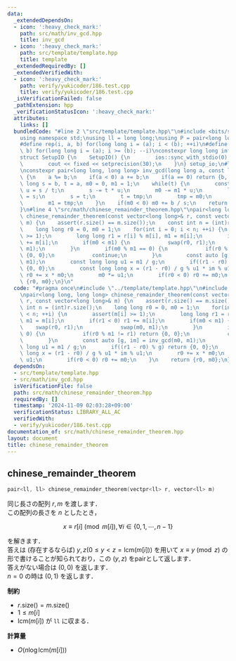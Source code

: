 ```yaml
---
data:
  _extendedDependsOn:
  - icon: ':heavy_check_mark:'
    path: src/math/inv_gcd.hpp
    title: inv_gcd
  - icon: ':heavy_check_mark:'
    path: src/template/template.hpp
    title: template
  _extendedRequiredBy: []
  _extendedVerifiedWith:
  - icon: ':heavy_check_mark:'
    path: verify/yukicoder/186.test.cpp
    title: verify/yukicoder/186.test.cpp
  _isVerificationFailed: false
  _pathExtension: hpp
  _verificationStatusIcon: ':heavy_check_mark:'
  attributes:
    links: []
  bundledCode: "#line 2 \"src/template/template.hpp\"\n#include <bits/stdc++.h>\n\
    using namespace std;\nusing ll = long long;\nusing P = pair<long long, long long>;\n\
    #define rep(i, a, b) for(long long i = (a); i < (b); ++i)\n#define rrep(i, a,\
    \ b) for(long long i = (a); i >= (b); --i)\nconstexpr long long inf = 4e18;\n\
    struct SetupIO {\n    SetupIO() {\n        ios::sync_with_stdio(0);\n        cin.tie(0);\n\
    \        cout << fixed << setprecision(30);\n    }\n} setup_io;\n#line 3 \"src/math/inv_gcd.hpp\"\
    \nconstexpr pair<long long, long long> inv_gcd(long long a, const long long b)\
    \ {\n    a %= b;\n    if(a < 0) a += b;\n    if(a == 0) return {b, 0};\n    long\
    \ long s = b, t = a, m0 = 0, m1 = 1;\n    while(t) {\n        const long long\
    \ u = s / t;\n        s -= t * u;\n        m0 -= m1 * u;\n        long long tmp\
    \ = s;\n        s = t;\n        t = tmp;\n        tmp = m0;\n        m0 = m1;\n\
    \        m1 = tmp;\n    }\n    if(m0 < 0) m0 += b / s;\n    return {s, m0};\n\
    }\n#line 4 \"src/math/chinese_remainder_theorem.hpp\"\npair<long long, long long>\
    \ chinese_remainder_theorem(const vector<long long>& r, const vector<long long>&\
    \ m) {\n    assert(r.size() == m.size());\n    const int n = (int)r.size();\n\
    \    long long r0 = 0, m0 = 1;\n    for(int i = 0; i < n; ++i) {\n        assert(m[i]\
    \ >= 1);\n        long long r1 = r[i] % m[i], m1 = m[i];\n        if(r1 < 0) r1\
    \ += m[i];\n        if(m0 < m1) {\n            swap(r0, r1);\n            swap(m0,\
    \ m1);\n        }\n        if(m0 % m1 == 0) {\n            if(r0 % m1 != r1) return\
    \ {0, 0};\n            continue;\n        }\n        const auto [g, im] = inv_gcd(m0,\
    \ m1);\n        const long long u1 = m1 / g;\n        if((r1 - r0) % g) return\
    \ {0, 0};\n        const long long x = (r1 - r0) / g % u1 * im % u1;\n       \
    \ r0 += x * m0;\n        m0 *= u1;\n        if(r0 < 0) r0 += m0;\n    }\n    return\
    \ {r0, m0};\n}\n"
  code: "#pragma once\n#include \"../template/template.hpp\"\n#include \"./inv_gcd.hpp\"\
    \npair<long long, long long> chinese_remainder_theorem(const vector<long long>&\
    \ r, const vector<long long>& m) {\n    assert(r.size() == m.size());\n    const\
    \ int n = (int)r.size();\n    long long r0 = 0, m0 = 1;\n    for(int i = 0; i\
    \ < n; ++i) {\n        assert(m[i] >= 1);\n        long long r1 = r[i] % m[i],\
    \ m1 = m[i];\n        if(r1 < 0) r1 += m[i];\n        if(m0 < m1) {\n        \
    \    swap(r0, r1);\n            swap(m0, m1);\n        }\n        if(m0 % m1 ==\
    \ 0) {\n            if(r0 % m1 != r1) return {0, 0};\n            continue;\n\
    \        }\n        const auto [g, im] = inv_gcd(m0, m1);\n        const long\
    \ long u1 = m1 / g;\n        if((r1 - r0) % g) return {0, 0};\n        const long\
    \ long x = (r1 - r0) / g % u1 * im % u1;\n        r0 += x * m0;\n        m0 *=\
    \ u1;\n        if(r0 < 0) r0 += m0;\n    }\n    return {r0, m0};\n}"
  dependsOn:
  - src/template/template.hpp
  - src/math/inv_gcd.hpp
  isVerificationFile: false
  path: src/math/chinese_remainder_theorem.hpp
  requiredBy: []
  timestamp: '2024-11-09 02:03:28+09:00'
  verificationStatus: LIBRARY_ALL_AC
  verifiedWith:
  - verify/yukicoder/186.test.cpp
documentation_of: src/math/chinese_remainder_theorem.hpp
layout: document
title: chinese_remainder_theorem
---
```


## chinese_remainder_theorem

```cpp
pair<ll, ll> chinese_remainder_theorem(vectpr<ll> r, vector<ll> m)
```

同じ長さの配列 $r, m$ を渡します．<br>
この配列の長さを $n$ としたとき，

$$x \equiv r[i] \pmod{m[i]}, \forall i \in \lbrace 0,1,\cdots, n - 1 \rbrace$$

を解きます．<br>
答えは (存在するならば) $y, z (0 \leq y < z = \mathrm{lcm}(m[i]))$ を用いて $x \equiv y \pmod z$ の形で書けることが知られており，この $(y, z)$ をpairとして返します．<br>
答えがない場合は $(0, 0)$ を返します．<br>
$n = 0$ の時は $(0, 1)$ を返します．

**制約**

- $r.\mathrm{size}() = m.\mathrm{size}()$
- $1 \le m[i]$
- $\mathrm{lcm} (m[i])$ が `ll` に収まる．

**計算量**

- $O(n \log \mathrm{lcm} (m[i]))$